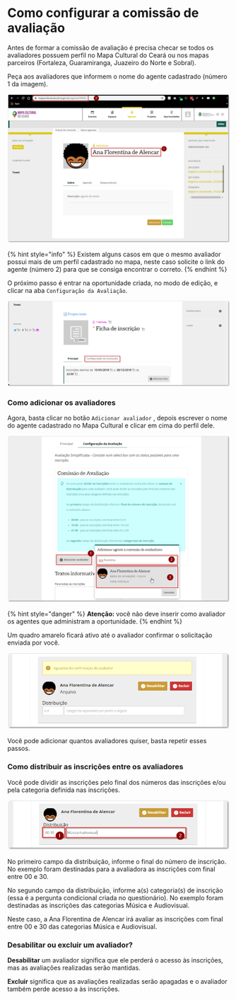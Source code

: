 # Como configurar a comissão de avaliação

Antes de formar a comissão de avaliação é precisa checar se todos os avaliadores possuem perfil no Mapa Cultural do Ceará ou nos mapas parceiros \(Fortaleza, Guaramiranga, Juazeiro do Norte e Sobral\).

Peça aos avaliadores que informem o nome do agente cadastrado \(número 1 da imagem\).

![1 - campo do nome social \| 2 - link do perfil do agente cadastrado.](../.gitbook/assets/como-adicionar-a-comissao-de-avaliacao-01.png)

{% hint style="info" %}
Existem alguns casos em que o mesmo avaliador possui mais de um perfil cadastrado no mapa, neste caso solicite o link do agente \(número 2\) para que se consiga encontrar o  correto.
{% endhint %}

O próximo passo é entrar na oportunidade criada, no modo de edição, e clicar na aba `Configuração da Avaliação`.

![Campo de configura&#xE7;&#xE3;o da avalia&#xE7;&#xE3;o.](../.gitbook/assets/como-adicionar-a-comissao-de-avaliacao-02.png)

### Como adicionar os avaliadores

Agora, basta clicar no botão `Adicionar avaliador` , depois escrever o nome do agente cadastrado no Mapa Cultural e clicar em cima do perfil dele. 

![1 - bot&#xE3;o adicionar avaliador \| 2 - inserir o nome do avaliador \| 3 - selecionar o avaliador.](../.gitbook/assets/como-adicionar-a-comissao-de-avaliacao-03.png)

{% hint style="danger" %}
**Atenção:** você não deve inserir como avaliador os agentes que administram a oportunidade.
{% endhint %}

Um quadro amarelo ficará ativo até o avaliador confirmar o solicitação enviada por você.

![Mensagem sobre o aguardo da confirma&#xE7;&#xE3;o do avaliador.](../.gitbook/assets/como-adicionar-a-comissao-de-avaliacao-04.png)

Você pode adicionar quantos avaliadores quiser, basta repetir esses passos.

### Como distribuir as inscrições entre os avaliadores

Você pode dividir as inscrições pelo final dos números das inscrições e/ou pela categoria definida nas inscrições.


![1 - campo da distribui&#xE7;&#xE3;o num&#xE9;rica \| 2 - campo da distribui&#xE7;&#xE3;o por categoria.](../.gitbook/assets/como-adicionar-a-comissao-de-avaliacao-05.png)

No primeiro campo da distribuição, informe o final do número de inscrição. No exemplo foram destinadas para a avaliadora as inscrições com final entre 00 e 30.

No segundo campo da distribuição, informe a\(s\) categoria\(s\) de inscrição \(essa é a pergunta condicional criada no questionário\). No exemplo foram destinadas as inscrições das categorias Música e Audiovisual.

Neste caso, a Ana Florentina de Alencar irá avaliar as inscrições com final entre 00 e 30 das categorias Música e Audiovisual.

### Desabilitar ou excluir um avaliador?

**Desabilitar** um avaliador significa que ele perderá o acesso às inscrições, mas as avaliações realizadas serão mantidas.

**Excluir** significa que as avaliações realizadas serão apagadas e o avaliador também perde acesso a às inscrições.

